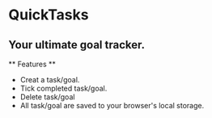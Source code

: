 # QuickTasks 

## Your ultimate goal tracker.

** Features **
- Creat a task/goal.
- Tick completed task/goal.
- Delete task/goal
- All task/goal are saved to your browser's local storage.

